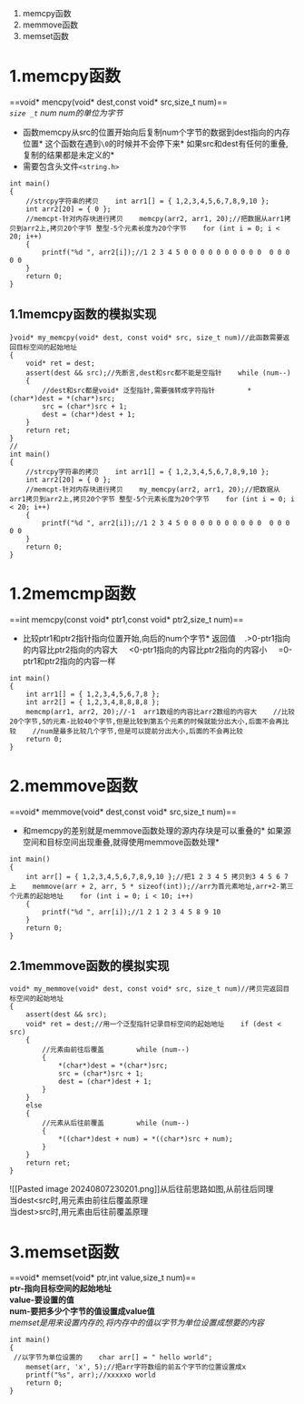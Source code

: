 1. memcpy函数  
2. memmove函数  
3. memset函数  
  
  
# 1.memcpy函数  
==void* mencpy(void* dest,const void* src,size_t num)==  
_`size _t` num num的单位为字节_  
* 函数memcpy从src的位置开始向后复制num个字节的数据到dest指向的内存位置* 这个函数在遇到`\0`的时候并不会停下来* 如果src和dest有任何的重叠,复制的结果都是未定义的*  
* 需要包含头文件`<string.h>`  
  
```  
int main()  
{  
    //strcpy字符串的拷贝    int arr1[] = { 1,2,3,4,5,6,7,8,9,10 };  
    int arr2[20] = { 0 };  
    //memcpt-针对内存块进行拷贝    memcpy(arr2, arr1, 20);//把数据从arr1拷贝到arr2上,拷贝20个字节 整型-5个元素长度为20个字节    for (int i = 0; i < 20; i++)  
    {  
        printf("%d ", arr2[i]);//1 2 3 4 5 0 0 0 0 0 0 0 0 0 0  0 0 0 0 0  
    }  
    return 0;  
}  
```  
  
## 1.1memcpy函数的模拟实现  
```  
}void* my_memcpy(void* dest, const void* src, size_t num)//此函数需要返回目标空间的起始地址  
{  
    void* ret = dest;  
    assert(dest && src);//先断言,dest和src都不能是空指针    while (num--)  
    {  
        //dest和src都是void* 泛型指针,需要强转成字符指针        *(char*)dest = *(char*)src;  
        src = (char*)src + 1;  
        dest = (char*)dest + 1;  
    }  
    return ret;  
}  
//  
int main()  
{  
    //strcpy字符串的拷贝    int arr1[] = { 1,2,3,4,5,6,7,8,9,10 };  
    int arr2[20] = { 0 };  
    //memcpt-针对内存块进行拷贝    my_memcpy(arr2, arr1, 20);//把数据从arr1拷贝到arr2上,拷贝20个字节 整型-5个元素长度为20个字节    for (int i = 0; i < 20; i++)  
    {  
        printf("%d ", arr2[i]);//1 2 3 4 5 0 0 0 0 0 0 0 0 0 0  0 0 0 0 0  
    }  
    return 0;  
}  
```  
# 1.2memcmp函数
==int memcpy(const void* ptr1,const void* ptr2,size_t num)==  
* 比较ptr1和ptr2指针指向位置开始,向后的num个字节* 返回值    .>0-ptr1指向的内容比ptr2指向的内容大     <0-ptr1指向的内容比ptr2指向的内容小     =0-ptr1和ptr2指向的内容一样  
```  
int main()  
{  
    int arr1[] = { 1,2,3,4,5,6,7,8 };  
    int arr2[] = { 1,2,3,4,8,8,8,8 };  
    memcmp(arr1, arr2, 20);//-1  arr1数组的内容比arr2数组的内容大    //比较20个字节,5的元素-比较40个字节,但是比较到第五个元素的时候就能分出大小,后面不会再比较    //num是最多比较几个字节,但是可以提前分出大小,后面的不会再比较    
    return 0;  
}  
```
  
# 2.memmove函数
==void* memmove(void* dest,const void* src,size_t num)==  
* 和memcpy的差别就是memmove函数处理的源内存块是可以重叠的* 如果源空间和目标空间出现重叠,就得使用memmove函数处理*  
  
```  
int main()  
{  
    int arr[] = { 1,2,3,4,5,6,7,8,9,10 };//把1 2 3 4 5 拷贝到3 4 5 6 7上    memmove(arr + 2, arr, 5 * sizeof(int));//arr为首元素地址,arr+2-第三个元素的起始地址    for (int i = 0; i < 10; i++)  
    {  
        printf("%d ", arr[i]);//1 2 1 2 3 4 5 8 9 10  
    }  
    return 0;  
}  
```  
  
## 2.1memmove函数的模拟实现  
```  
void* my_memmove(void* dest, const void* src, size_t num)//拷贝完返回目标空间的起始地址  
{  
    assert(dest && src);  
    void* ret = dest;//用一个泛型指针记录目标空间的起始地址    if (dest < src)  
    {  
        //元素由前往后覆盖        while (num--)  
        {  
            *(char*)dest = *(char*)src;  
            src = (char*)src + 1;  
            dest = (char*)dest + 1;  
        }  
    }  
    else  
    {  
        //元素从后往前覆盖        while (num--)  
        {  
            *((char*)dest + num) = *((char*)src + num);  
        }  
    }  
    return ret;  
}  
```  
![[Pasted image 20240807230201.png]]从后往前思路如图,从前往后同理  
当dest<src时,用元素由前往后覆盖原理  
当dest>src时,用元素由后往前覆盖原理  
  
# 3.memset函数  
==void* memset(void* ptr,int value,size_t num)==  
**ptr-指向目标空间的起始地址  
value-要设置的值  
num-要把多少个字节的值设置成value值**  
_memset是用来设置内存的,将内存中的值以字节为单位设置成想要的内容_  
```  
int main()  
{  
 //以字节为单位设置的    char arr[] = " hello world";  
    memset(arr, 'x', 5);//把arr字符数组的前五个字节的位置设置成x  
    printf("%s", arr);//xxxxxo world  
    return 0;  
}  
```  
  
